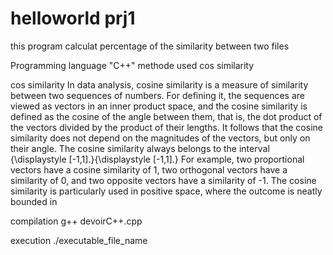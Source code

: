 # helloworld prj1
this program calculat percentage of the similarity between two files


Programming language 
 "C++"
 methode used
cos similarity

cos similarity
In data analysis, cosine similarity is a measure of similarity between two sequences of numbers. For defining it, the sequences are viewed as vectors in an inner product space, and the cosine similarity is defined as the cosine of the angle between them, that is, the dot product of the vectors divided by the product of their lengths. It follows that the cosine similarity does not depend on the magnitudes of the vectors, but only on their angle. The cosine similarity always belongs to the interval {\displaystyle [-1,1].}{\displaystyle [-1,1].} For example, two proportional vectors have a cosine similarity of 1, two orthogonal vectors have a similarity of 0, and two opposite vectors have a similarity of -1. The cosine similarity is particularly used in positive space, where the outcome is neatly bounded in

compilation
g++ devoirC++.cpp

execution
./executable_file_name
